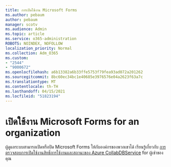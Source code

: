 ```yaml
---
title: การเปิดใช้งาน Microsoft Forms
ms.author: pebaum
author: pebaum
manager: scotv
ms.audience: Admin
ms.topic: article
ms.service: o365-administration
ROBOTS: NOINDEX, NOFOLLOW
localization_priority: Normal
ms.collection: Adm_O365
ms.custom:
- "2544"
- "9000672"
ms.openlocfilehash: a6b13382a6b33ffe5753f79fea93ad072a201262
ms.sourcegitcommit: 8bc60ec34bc1e40685e3976576e04a2623f63a7c
ms.translationtype: MT
ms.contentlocale: th-TH
ms.lasthandoff: 04/15/2021
ms.locfileid: "51823194"
---
```

# <a name="activate-microsoft-forms-for-an-organization"></a>เปิดใช้งาน Microsoft Forms for an organization

ผู้ดูแลระบบสามารถเปิดหรือปิด Microsoft Forms ให้กับองค์กรของพวกเขาได้ เรียนรู้เกี่ยวกับ [การตรวจสอบการเปิดใช้งานสิทธิ์การใช้งานและสถานะของ Azure CollabDBService](https://support.office.com/article/Turn-off-or-turn-on-Microsoft-Forms-8dcbf3ab-f2d6-459a-b8be-8d9892132a43) for ผู้เช่าของคุณ